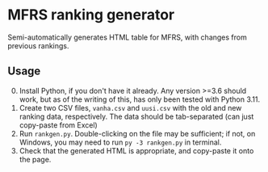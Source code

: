 # MFRS ranking generator
Semi-automatically generates HTML table for MFRS, with changes from previous rankings.

## Usage
0. Install Python, if you don't have it already. Any version >=3.6 should work, but as of the writing of this, has only been tested with Python 3.11.
1. Create two CSV files, `vanha.csv` and `uusi.csv` with the old and new ranking data, respectively. The data should be tab-separated (can just copy-paste from Excel)
2. Run `rankgen.py`. Double-clicking on the file may be sufficient; if not, on Windows, you may need to run `py -3 rankgen.py` in terminal.
3. Check that the generated HTML is appropriate, and copy-paste it onto the page.